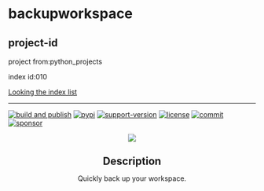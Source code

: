 # backupworkspace

## project-id
project from:python_projects

index id:010

[Looking the index list](https://github.com/xystudio889/xystudio889/blob/main/index/python-projects.md)

---
[![build and publish](https://github.com/xystudio889/backupworkspace/workflows/build_and_publish/badge.svg)](https://github.com/xystudio889/backupworkspace/actions?query=workflow%3Abuild_and_publish)   [![pypi](https://img.shields.io/pypi/v/backupworkspace.svg)](https://pypi.org/project/backupworkspace/)   [![support-version](https://img.shields.io/pypi/pyversions/backupworkspace)](https://img.shields.io/pypi/pyversions/backupworkspace)  [![license](https://img.shields.io/github/license/xystudio889/backupworkspace)](https://github.com/gaogaotiantian/viztracer/blob/main/LICENSE)  [![commit](https://img.shields.io/github/last-commit/xystudio889/backupworkspace/main)](https://github.com/xystudio889/backupworkspace/commits/main)  [![sponsor](https://img.shields.io/badge/%E2%9D%A4-Sponsor%20me-%23c96198?style=flat&logo=GitHub)](https://github.com/sponsors/xystudio889)

<div align="center" style="line-height: 1;">
  <a href="./feature.md"><img
    src="https://img.shields.io/badge/feature-English-536af5?color=781ff1&logoColor=white"/></a>
<br />

## Description

Quickly back up your workspace.